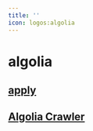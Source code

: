 ```yaml
---
title: ''
icon: logos:algolia
---
```


# algolia

## [apply]

## [Algolia Crawler]

[apply]: https://docsearch.algolia.com/apply/
[Algolia Crawler]: https://crawler.algolia.com/admin/crawlers/

